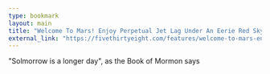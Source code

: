 ```yaml
---
type: bookmark
layout: main
title: "Welcome To Mars! Enjoy Perpetual Jet Lag Under An Eerie Red Sky"
external_link: "https://fivethirtyeight.com/features/welcome-to-mars-enjoy-perpetual-jet-lag-under-an-eerie-red-sky/?utm_campaign=Revue newsletter&utm_medium=Newsletter&utm_source=revue"
---
```


"Solmorrow is a longer day", as the Book of Mormon says 
